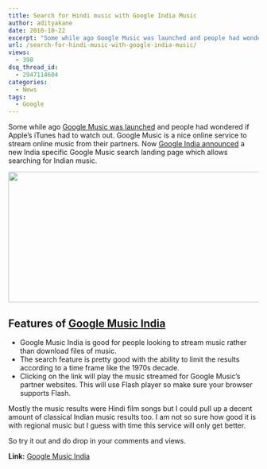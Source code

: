 ```yaml
---
title: Search for Hindi music with Google India Music
author: adityakane
date: 2010-10-22
excerpt: "Some while ago Google Music was launched and people had wondered if Apple's iTunes had to watch out. Google Music is a nice online service to stream online music from their partners. Now Google India announced a new India specific Google Music search landing page which allows searching for Indian music."
url: /search-for-hindi-music-with-google-india-music/
views:
  - 398
dsq_thread_id:
  - 2947114604
categories:
  - News
tags:
  - Google
---
```

Some while ago [Google Music was launched][1] and people had wondered if Apple&#8217;s iTunes had to watch out. Google Music is a nice online service to stream online music from their partners. Now <a href="http://googleindia.blogspot.com/2010/10/introducing-google-music-search-india.html" onclick="_gaq.push(['_trackEvent', 'outbound-article', 'http://googleindia.blogspot.com/2010/10/introducing-google-music-search-india.html', 'Google India announced']);" >Google India announced</a> a new India specific Google Music search landing page which allows searching for Indian music.

<a rel="attachment wp-att-31051" href="http://devilsworkshop.org/search-for-hindi-music-with-google-india-music/google_music_india/"><img class="alignnone size-full wp-image-31051" title="Google_music_india" src="http://cdn.devilsworkshop.org/files/2010/10/Google_music_india.png" alt="" width="550" height="263" /></a>

## Features of <a href="http://www.google.co.in/music" onclick="_gaq.push(['_trackEvent', 'outbound-article', 'http://www.google.co.in/music', 'Google Music India']);" >Google Music India</a>

  * Google Music India is good for people looking to stream music rather than download files of music.
  * The search feature is pretty good with the ability to limit the results according to a time frame like the 1970s decade.
  * Clicking on the link will play the music streamed for Google Music&#8217;s partner websites. This will use Flash player so make sure your browser supports Flash.

Mostly the music results were Hindi film songs but I could pull up a decent amount of classical Indian music results too. I am not so sure how good it is with regional music but I guess with time this service will only get better.

So try it out and do drop in your comments and views.

**Link:** <a href="http://www.google.co.in/music" onclick="_gaq.push(['_trackEvent', 'outbound-article', 'http://www.google.co.in/music', 'Google Music India']);" >Google Music India</a>

 [1]: http://devilsworkshop.org/googles-music-search-one-stop-shop-for-music/

